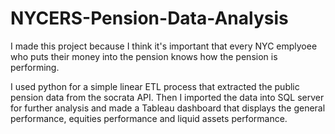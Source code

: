 # NYCERS-Pension-Data-Analysis

I made this project because I think it's important that every NYC emplyoee who puts their money into the pension knows how the pension is performing.

I used python for a simple linear ETL process that extracted the public pension data from the socrata API. Then I imported the data into SQL server for further analysis and made a Tableau dashboard that displays the general performance, equities performance and liquid assets performance. 
